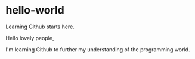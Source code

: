 # hello-world
Learning Github starts here.

Hello lovely people,

I'm learning Github to further my understanding of the programming world. 
